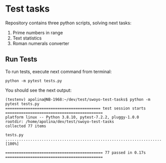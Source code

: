 # Test tasks

Repository contains three python scripts, solving next tasks:
1. Prime numbers in range
2. Text statistics
3. Roman numerals converter

## Run Tests

To run tests, execute next command from terminal:

```
python -m pytest tests.py
```
You should see the next output:

```
(testenv) apolina@NB-1968:~/dev/test/swoyo-test-tasks$ python -m pytest tests.py
========================================== test session starts ===========================================
platform linux -- Python 3.8.10, pytest-7.2.2, pluggy-1.0.0
rootdir: /home/apolina/dev/test/swoyo-test-tasks
collected 77 items                                                                                       
 
tests.py .....................................................................                     [100%]
 
=========================================== 77 passed in 0.17s ===========================================
```